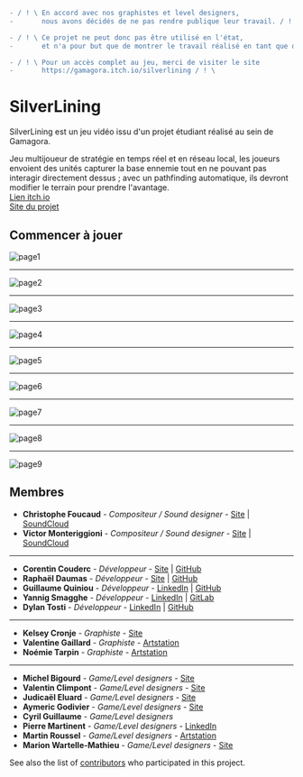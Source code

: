 ```Diff
- / ! \ En accord avec nos graphistes et level designers, 
-       nous avons décidés de ne pas rendre publique leur travail. / ! \

- / ! \ Ce projet ne peut donc pas être utilisé en l'état,
-       et n'a pour but que de montrer le travail réalisé en tant que développeur. / ! \

- / ! \ Pour un accès complet au jeu, merci de visiter le site 
-       https://gamagora.itch.io/silverlining / ! \
```


# SilverLining

SilverLining est un jeu vidéo issu d'un projet étudiant réalisé au sein de Gamagora.

Jeu multijoueur de stratégie en temps réel et en réseau local, les joueurs envoient des unités capturer la base ennemie tout en ne pouvant pas interagir directement dessus ; avec un pathfinding automatique, ils devront modifier le terrain pour prendre l'avantage.
<br />
[Lien itch.io](https://gamagora.itch.io/silverlining)
<br />
[Site du projet](https://silverlininggame.wixsite.com/home)


## Commencer à jouer

![page1](https://framapic.org/nBieaNGk6lpe/l3LIw3YXYw0g.jpg)
***
![page2](https://framapic.org/VW5iNTTigtOq/OtSNjjkL9eMX.jpg)
***
![page3](https://framapic.org/YNPkJkHrTvi8/ABfemu1u8paO.jpg)
***
![page4](https://framapic.org/fBDzR8YjafDM/j6xKtUHafZpn.jpg)
***
![page5](https://framapic.org/nBhxm6QuReKx/U04NJ0yuzbPj.jpg)
***
![page6](https://framapic.org/aYUmfRhK0cPh/EGfgOjFNtlyt.jpg)
***
![page7](https://framapic.org/JXAoQ5xLgoNk/NPwSn2IXKUJO.jpg)
***
![page8](https://framapic.org/qQsU6accBIZx/zTUOyLA3jdpN.jpg)
***
![page9](https://framapic.org/0CppexZpWPTa/8bxyfPbWMuPu.jpg)

## Membres

* **Christophe Foucaud** - *Compositeur / Sound designer* - [Site](www.krisalied-compositions.com) | [SoundCloud](https://soundcloud.com/user-336343876)
* **Victor Monteriggioni** - *Compositeur / Sound designer* - [Site](https://www.victor-monteriggioni.com) | [SoundCloud](https://soundcloud.com/victor-monteragioni)
***
* **Corentin Couderc** - *Développeur* - [Site](http://www.corentincouderc.com/html/FR/home_FR.html) | [GitHub](https://github.com/CorentinCouderc)
* **Raphaël Daumas** - *Développeur* - [Site](http://www.raphdaumas.wix.com/portfolio) | [GitHub](https://github.com/Marsgames)
* **Guillaume Quiniou** - *Développeur* - [LinkedIn](https://www.linkedin.com/in/guillaume-quiniou-8a3b7a128/) | [GitHub](https://github.com/Oriik)
* **Yannig Smagghe** - *Développeur* - [LinkedIn](https://www.linkedin.com/in/yannig-smagghe-b18a30119/) | [GitLab](https://gitlab.com/YannigSmagghe)
* **Dylan Tosti** - *Développeur* - [LinkedIn](https://www.linkedin.com/in/dylan-tosti-635471144/) | [GitHub](https://github.com/ToDylan)
***
* **Kelsey Cronje** - *Graphiste* - [Site](http://www.kelseycronjeart.com/)
* **Valentine Gaillard** - *Graphiste* - [Artstation](https://www.artstation.com/ardal)
* **Noémie Tarpin** - *Graphiste* - [Artstation](https://www.artstation.com/noemietarpin)
***
* **Michel Bigourd** - *Game/Level designers* - [Site](https://bigourdmichel.wixsite.com/bigourd-michel)
* **Valentin Climpont** - *Game/Level designers* - [Site](https://valentinclimpont.wixsite.com/portfolio)
* **Judicaël Eluard** - *Game/Level designers* - [Site](https://judicaeleluard.com/)
* **Aymeric Godivier** - *Game/Level designers* - [Site](https://www.aymeric-godivier.com/)
* **Cyril Guillaume** - *Game/Level designers*
* **Pierre Martinent** - *Game/Level designers* - [LinkedIn](https://www.linkedin.com/in/pierre-martinent-2145a3179/)
* **Martin Roussel** - *Game/Level designers* - [Artstation](https://didasild.artstation.com/albums/1005997)
* **Marion Wartelle-Mathieu** - *Game/Level designers* - [Site](https://wmmarion.wixsite.com/gamedesign)
 

See also the list of [contributors](https://github.com/Marsgames/SilverLining/graphs/contributors) who participated in this project.
